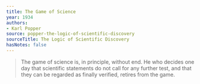 ```yaml
---
title: The Game of Science
year: 1934
authors:
- Karl Popper
source: popper-the-logic-of-scientific-discovery
sourceTitle: The Logic of Scientific Discovery
hasNotes: false
---
```


> The game of science is, in principle, without end.
> He who decides one day that scientific statements do not call for any further test,
>   and that they can be regarded as finally verified, retires from the game.
